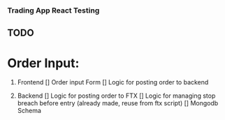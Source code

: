 ### Trading App React Testing

## TODO

# Order Input:

1. Frontend
   [] Order input Form
   [] Logic for posting order to backend

2. Backend
   [] Logic for posting order to FTX
   [] Logic for managing stop breach before entry (already made, reuse from ftx script)
   [] Mongodb Schema
